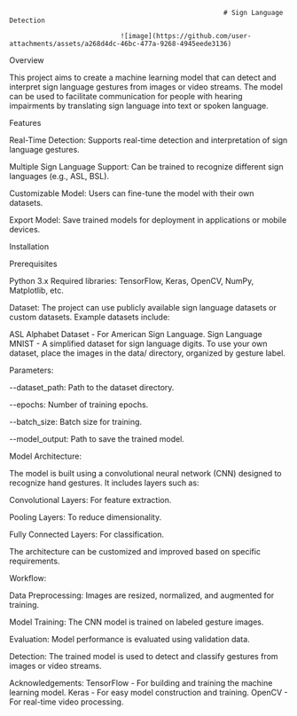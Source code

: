                                                           # Sign Language Detection

                                ![image](https://github.com/user-attachments/assets/a268d4dc-46bc-477a-9268-4945eede3136)


Overview

This project aims to create a machine learning model that can detect and interpret sign language gestures from images or video streams. The model can be used to facilitate communication for people with hearing impairments by translating sign language into text or spoken language.

Features

Real-Time Detection: Supports real-time detection and interpretation of sign language gestures.

Multiple Sign Language Support: Can be trained to recognize different sign languages (e.g., ASL, BSL).

Customizable Model: Users can fine-tune the model with their own datasets.

Export Model: Save trained models for deployment in applications or mobile devices.

Installation

Prerequisites

Python 3.x
Required libraries: TensorFlow, Keras, OpenCV, NumPy, Matplotlib, etc.

Dataset:
The project can use publicly available sign language datasets or custom datasets. Example datasets include:

ASL Alphabet Dataset - For American Sign Language.
Sign Language MNIST - A simplified dataset for sign language digits.
To use your own dataset, place the images in the data/ directory, organized by gesture label.

Parameters:

--dataset_path: Path to the dataset directory.

--epochs: Number of training epochs.

--batch_size: Batch size for training.

--model_output: Path to save the trained model.

Model Architecture:

The model is built using a convolutional neural network (CNN) designed to recognize hand gestures. It includes layers such as:

Convolutional Layers: For feature extraction.

Pooling Layers: To reduce dimensionality.

Fully Connected Layers: For classification.

The architecture can be customized and improved based on specific requirements.

Workflow:

Data Preprocessing: Images are resized, normalized, and augmented for training.

Model Training: The CNN model is trained on labeled gesture images.

Evaluation: Model performance is evaluated using validation data.

Detection: The trained model is used to detect and classify gestures from images or video streams.

Acknowledgements:
TensorFlow - For building and training the machine learning model.
Keras - For easy model construction and training.
OpenCV - For real-time video processing.
